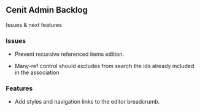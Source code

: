 
## Cenit Admin Backlog

Issues & next features

### Issues

- Prevent recursive referenced items edition.
 
- Many-ref control should excludes from search the ids already included in the association


### Features

- Add styles and navigation links to the editor breadcrumb.
